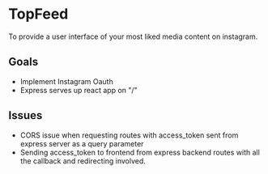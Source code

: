 # TopFeed

To provide a user interface of your most liked media content on instagram.

## Goals

- Implement Instagram Oauth
- Express serves up react app on "/"

## Issues

- CORS issue when requesting routes with access_token sent from express server as a query parameter 
- Sending access_token to frontend from express backend routes with all the callback and redirecting involved. 

